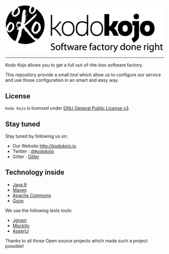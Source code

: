 ![Kodo Kojo Logo](doc/images/logo-kodokojo-baseline-black1.png)

---

Kodo Kojo allows you to get a full out-of-the-box software factory.

This repository provide a small tool which allow us to configure our service and use those configuration in an smart and easy way. 

License
------

`Kodo Kojo` is licensed under [GNU General Public License v3](http://www.gnu.org/licenses/gpl-3.0.en.html).

## Stay tuned

Stay tuned by following us on:

* Our Website http://kodokojo.io
* Twitter : [@kodokojo](http://twitter.com/kodokojo)
* Gitter : [Gitter](https://gitter.im/kodokojo/kodokojo) 

## Technology inside

* [Java 9](http://java.com)
* [Maven](https://maven.apache.org/)
* [Apache Commons](https://commons.apache.org/)
* [Gson](https://github.com/google/gson)

We use the following tests tools:

* [Jgiven](http://jgiven.org/)
* [Mockito](http://mockito.org/)
* [AssertJ](http://joel-costigliola.github.io/assertj/)

Thanks to all those Open source projects which made such a project possible!

